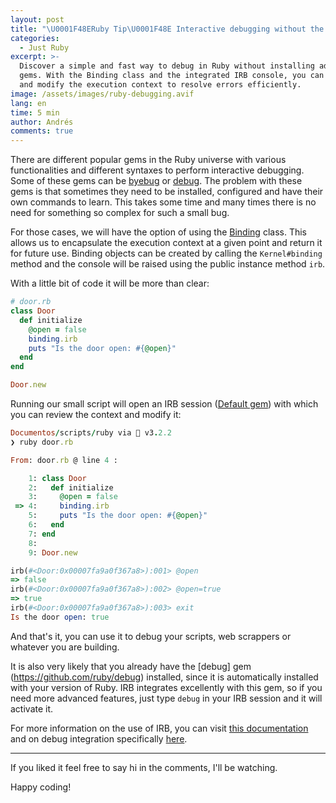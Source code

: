 ```yaml
---
layout: post
title: "\U0001F48ERuby Tip\U0001F48E Interactive debugging without the need to install gems."
categories:
  - Just Ruby
excerpt: >-
  Discover a simple and fast way to debug in Ruby without installing additional
  gems. With the Binding class and the integrated IRB console, you can explore
  and modify the execution context to resolve errors efficiently.
image: /assets/images/ruby-debugging.avif
lang: en
time: 5 min
author: Andrés
comments: true
---
```

There are different popular gems in the Ruby universe with various functionalities and different syntaxes to perform interactive debugging. Some of these gems can be [byebug](https://github.com/deivid-rodriguez/byebug) or [debug](https://github.com/ruby/debug). The problem with these gems is that sometimes they need to be installed, configured and have their own commands to learn. This takes some time and many times there is no need for something so complex for such a small bug.

For those cases, we will have the option of using the [Binding](https://docs.ruby-lang.org/en/master/Binding.html) class. This allows us to encapsulate the execution context at a given point and return it for future use. Binding objects can be created by calling the `Kernel#binding` method and the console will be raised using the public instance method `irb`.

With a little bit of code it will be more than clear:

```ruby
# door.rb
class Door
  def initialize
    @open = false
    binding.irb
    puts "Is the door open: #{@open}"
  end
end

Door.new
```

Running our small script will open an IRB session ([Default gem](https://stdgems.org/irb/)) with which you can review the context and modify it:

```ruby
Documentos/scripts/ruby via 💎 v3.2.2
❯ ruby door.rb

From: door.rb @ line 4 :

    1: class Door
    2:   def initialize
    3:     @open = false
 => 4:     binding.irb
    5:     puts "Is the door open: #{@open}"
    6:   end
    7: end
    8:
    9: Door.new

irb(#<Door:0x00007fa9a0f367a8>):001> @open
=> false
irb(#<Door:0x00007fa9a0f367a8>):002> @open=true
=> true
irb(#<Door:0x00007fa9a0f367a8>):003> exit
Is the door open: true

```

And that's it, you can use it to debug your scripts, web scrappers or whatever you are building.

It is also very likely that you already have the [debug] gem (<https://github.com/ruby/debug>) installed, since it is automatically installed with your version of Ruby. IRB integrates excellently with this gem, so if you need more advanced features, just type `debug` in your IRB session and it will activate it.

For more information on the use of IRB, you can visit [this documentation](https://docs.ruby-lang.org/en/master/IRB.html#module-IRB-label-Usage) and on debug integration specifically [here](https://github.com/ruby/irb#debugging-with-irb).

---

If you liked it feel free to say hi in the comments, I'll be watching.

Happy coding!

